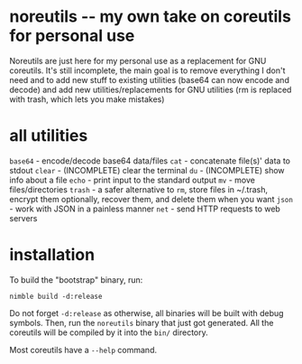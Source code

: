 # noreutils -- my own take on coreutils for personal use
Noreutils are just here for my personal use as a replacement for GNU coreutils. It's still incomplete, the main goal is to remove everything I don't need and to add new stuff to existing utilities (base64 can now encode and decode) and add new utilities/replacements for GNU utilities (rm is replaced with trash, which lets you make mistakes)

# all utilities
`base64` - encode/decode base64 data/files
`cat` - concatenate file(s)' data to stdout
`clear` - (INCOMPLETE) clear the terminal
`du` - (INCOMPLETE) show info about a file
`echo` - print input to the standard output
`mv` - move files/directories
`trash` - a safer alternative to `rm`, store files in ~/.trash, encrypt them optionally, recover them, and delete them when you want
`json` - work with JSON in a painless manner
`net` - send HTTP requests to web servers

# installation
To build the "bootstrap" binary, run:
```
nimble build -d:release
```
Do not forget `-d:release` as otherwise, all binaries will be built with debug symbols.
Then, run the `noreutils` binary that just got generated. All the coreutils will be compiled by it into the `bin/` directory.

Most coreutils have a `--help` command.
